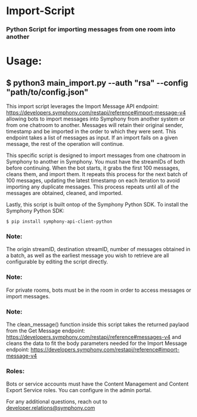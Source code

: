 # Import-Script
### Python Script for importing messages from one room into another


# Usage: 

## $ python3 main_import.py --auth "rsa" --config "path/to/config.json"

This import script leverages the Import Message API endpoint: https://developers.symphony.com/restapi/reference#import-message-v4 allowing bots to import messages into Symphony from another system or from one chatroom to another.  Messages will retain their original sender, timestamp and be imported in the order to which they were sent.  This endpoint takes a list of messages as input.  If an import fails on a given message, the rest of the operation will continue.

This specific script is designed to import messages from one chatroom in Symphony to another in Symphony.  You must have the streamIDs of both before continuing.  When the bot starts, it grabs the first 100 messages, cleans them, and import them.  It repeats this process for the next batch of 100 messages, updating the latest timestamp on each iteration to avoid importing any duplicate messages.  This process repeats until all of the messages are obtained, cleaned, and imported.

Lastly, this script is built ontop of the Symphony Python SDK. To install the Symphony Python SDK:
```
$ pip install symphony-api-client-python
```

### Note: 
The origin streamID, destination streamID, number of messages obtained in a batch, as well as the earliest message you wish to retrieve are all configurable by editing the script directly.  

### Note:
For private rooms, bots must be in the room in order to access messages or import messages.

### Note:
The clean_message() function inside this script takes the returned paylaod from the Get Message endpoint: https://developers.symphony.com/restapi/reference#messages-v4 and cleans the data to fit the body parameters needed for the Import Message endpoint: https://developers.symphony.com/restapi/reference#import-message-v4

### Roles: 
Bots or service accounts must have the Content Management and Content Export Service roles.  You can configure in the admin portal.  


For any additional questions, reach out to developer.relations@symphony.com

